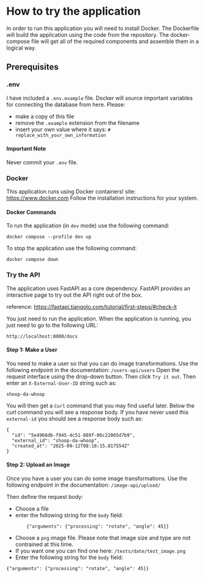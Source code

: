 # How to try the application

In order to run this application you will need to install Docker.
The Dockerfile will build the application using the code from the repository.
The docker-compose file will get all of the required components and assemble them in a logical way.

## Prerequisites

### .env
I have included a `.env.example` file. Docker will source important variables for connecting the database from here.
Please:
- make a copy of this file
- remove the `.example` extension from the filename
- insert your own value where it says: `# replace_with_your_own_information`

#### Important Note
Never commit your `.env` file.

### Docker
This application runs using Docker containers!
site: https://www.docker.com
Follow the installation instructions for your system.

#### Docker Commands
To run the application (in `dev` mode) use the following command:
```
docker compose --profile dev up
```
To stop the application use the following command:
```
docker compose down
```


### Try the API
The application uses FastAPI as a core dependency.
FastAPI provides an interactive page to try out the API right out of the box.

reference: https://fastapi.tiangolo.com/tutorial/first-steps/#check-it

You just need to run the application.
When the application is running, you just need to go to the following URL:
```
http://localhost:8000/docs
```

#### Step 1: Make a User

You need to make a user so that you can do image transformations.
Use the following endpoint in the documentation:
`/users-api/users`
Open the request interface using the drop-down button.
Then click `Try it out`.
Then enter an `X-External-User-ID` string such as:
```terminaloutput
shoop-da-whoop
```
You will then get a `Curl` command that you may find useful later.
Below the curl command you will see a response body.
If you have never used this `external-id` you should see a response body such as:
```terminaloutput
{
  "id": "5e4968db-f945-4c51-889f-06c22065d7b9",
  "external_id": "shoop-da-whoop",
  "created_at": "2025-09-12T08:18:15.817554Z"
}
```

#### Step 2: Upload an Image

Once you have a user you can do some image transformations.
Use the following endpoint in the documentation:
`/image-api/upload/`

Then define the request body:
- Choose a file
- enter the following string for the `body` field:
    ```
        {"arguments": {"processing": "rotate", "angle": 45}}
    ```
- Choose a `png` image file. Please note that image size and type are not contrained at this time.
- If you want one you can find one here: `/tests/date/test_image.png`
- Enter the following string for the `body` field:
```terminaloutput
{"arguments": {"processing": "rotate", "angle": 45}}
```

    